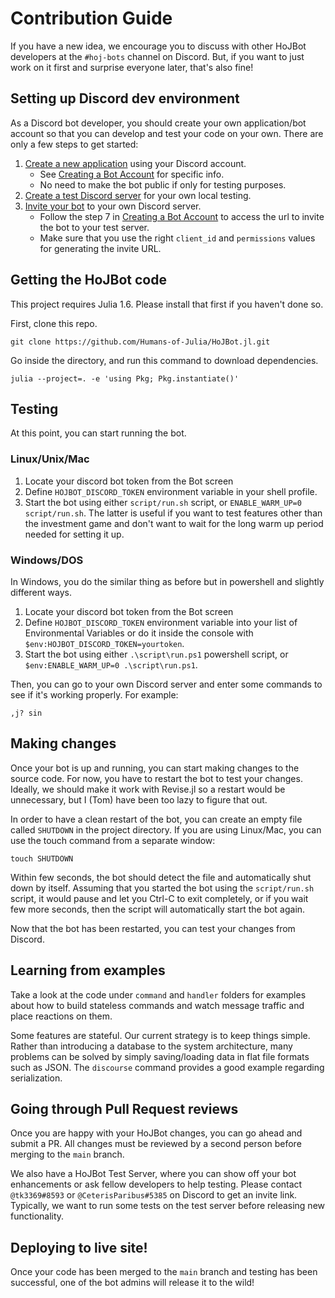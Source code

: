 # Contribution Guide

If you have a new idea, we encourage you to discuss with other HoJBot developers
at the `#hoj-bots` channel on Discord. But, if you want to just work on it first
and surprise everyone later, that's also fine!

## Setting up Discord dev environment

As a Discord bot developer, you should create your own application/bot account
so that you can develop and test your code on your own. There are only a few
steps to get started:

1. [Create a new application](https://discord.com/developers/applications) using your Discord account.
    * See [Creating a Bot Account](https://discordpy.readthedocs.io/en/latest/discord.html#creating-a-bot-account) for specific info.
    * No need to make the bot public if only for testing purposes.
2. [Create a test Discord server](https://support.discord.com/hc/en-us/articles/204849977-How-do-I-create-a-server-) for your own local testing.
3. [Invite your bot](https://discord.com/developers/docs/topics/oauth2#bot-authorization-flow) to your own Discord server.
    * Follow the step 7 in [Creating a Bot Account](https://discordpy.readthedocs.io/en/latest/discord.html#creating-a-bot-account) to access the url to invite the bot to your test server.
    * Make sure that you use the right `client_id` and `permissions` values for generating the invite URL.

## Getting the HoJBot code

This project requires Julia 1.6. Please install that first if you haven't done so.

First, clone this repo.

```
git clone https://github.com/Humans-of-Julia/HoJBot.jl.git
```

Go inside the directory, and run this command to download dependencies.

```
julia --project=. -e 'using Pkg; Pkg.instantiate()'
```

## Testing

At this point, you can start running the bot.

### Linux/Unix/Mac

1. Locate your discord bot token from the Bot screen
2. Define `HOJBOT_DISCORD_TOKEN` environment variable in your shell profile.
3. Start the bot using either `script/run.sh` script, or `ENABLE_WARM_UP=0 script/run.sh`. The latter is useful if you want to test features other than the investment game and don't want to wait for the long warm up period needed for setting it up.

### Windows/DOS

In Windows, you do the similar thing as before but in powershell and slightly different ways.

1. Locate your discord bot token from the Bot screen
2. Define `HOJBOT_DISCORD_TOKEN` environment variable into your list of Environmental Variables or do it inside the console with `$env:HOJBOT_DISCORD_TOKEN=yourtoken`.
3. Start the bot using either `.\script\run.ps1` powershell script, or `$env:ENABLE_WARM_UP=0 .\script\run.ps1`.

Then, you can go to your own Discord server and enter some commands
to see if it's working properly. For example:

```
,j? sin
```

## Making changes

Once your bot is up and running, you can start making changes to the source code.
For now, you have to restart the bot to test your changes. Ideally, we should make
it work with Revise.jl so a restart would be unnecessary, but I (Tom) have been
too lazy to figure that out.

In order to have a clean restart of the bot, you can create an empty file called
`SHUTDOWN` in the project directory. If you are using Linux/Mac, you can use the
touch command from a separate window:

```
touch SHUTDOWN
```

Within few seconds, the bot should detect the file and automatically shut down by
itself. Assuming that you started the bot using the `script/run.sh` script, it
would pause and let you Ctrl-C to exit completely, or if you wait few more seconds,
then the script will automatically start the bot again.

Now that the bot has been restarted, you can test your changes from Discord.

## Learning from examples

Take a look at the code under `command` and `handler` folders for examples
about how to build stateless commands and watch message traffic and place
reactions on them.

Some features are stateful. Our current strategy is to keep things simple.
Rather than introducing a database to the system architecture, many problems
can be solved by simply saving/loading data in flat file formats such as
JSON. The `discourse` command provides a good example regarding serialization.

## Going through Pull Request reviews

Once you are happy with your HoJBot changes, you can go ahead and submit a PR.
All changes must be reviewed by a second person before merging to the `main`
branch.

We also have a HoJBot Test Server, where you can show off your bot enhancements
or ask fellow developers to help testing. Please contact `@tk3369#8593` or
`@CeterisParibus#5385` on Discord to get an invite link.
Typically, we want to run some tests on the test server before releasing new
functionality.

## Deploying to live site!

Once your code has been merged to the `main` branch and testing has been successful,
one of the bot admins will release it to the wild!
